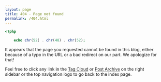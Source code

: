 ```yaml
---
layout: page
title: 404 - Page not found
permalink: /404.html
---
```


```php
<?php

    echo chr(52) . chr(48) . chr(52);
```

It appears that the page you requested cannot be found in this blog, either 
because of a typo in the URL or a bad redirect on our part. We apologize for that!

Feel free to click any link in the [Tag Cloud](/tag) or [Post Archive](/archive) on the 
right sidebar or the top navigation logo to go back to the index page.
